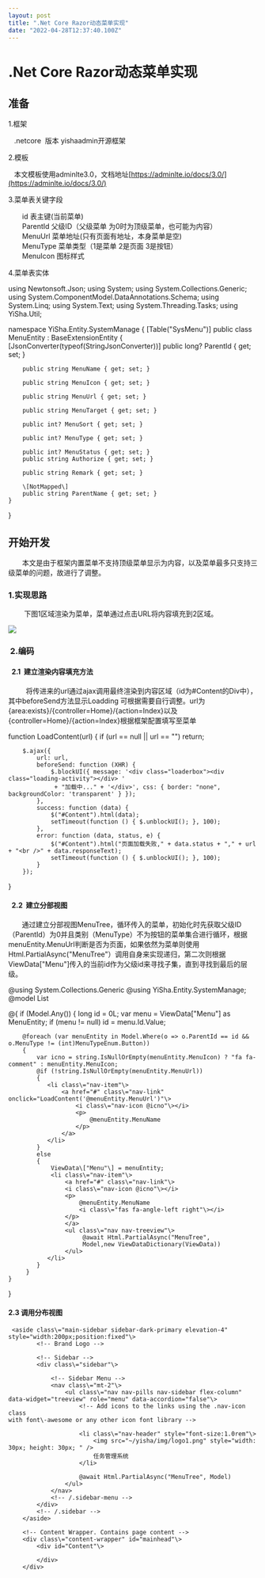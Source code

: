 ```yaml
---
layout: post
title: ".Net Core Razor动态菜单实现"
date: "2022-04-28T12:37:40.100Z"
---
```

.Net Core Razor动态菜单实现
=====================

准备
--

1.框架

   .netcore  版本 yishaadmin开源框架

2.模板 

   本文模板使用adminlte3.0，文档地址[https://adminlte.io/docs/3.0/](https://adminlte.io/docs/3.0/)

3.菜单表关键字段 

　　id 表主键(当前菜单)  
　　ParentId 父级ID（父级菜单 为0时为顶级菜单，也可能为内容）  
　　MenuUrl 菜单地址(只有页面有地址，本身菜单是空)  
　　MenuType 菜单类型（1是菜单 2是页面 3是按钮）  
　　MenuIcon 图标样式

4.菜单表实体

using Newtonsoft.Json;
using System;
using System.Collections.Generic;
using System.ComponentModel.DataAnnotations.Schema;
using System.Linq;
using System.Text;
using System.Threading.Tasks;
using YiSha.Util;

namespace YiSha.Entity.SystemManage
{
    \[Table("SysMenu")\]
    public class MenuEntity : BaseExtensionEntity
    {
        \[JsonConverter(typeof(StringJsonConverter))\]
        public long? ParentId { get; set; }

        public string MenuName { get; set; }

        public string MenuIcon { get; set; }

        public string MenuUrl { get; set; }

        public string MenuTarget { get; set; }

        public int? MenuSort { get; set; }

        public int? MenuType { get; set; }

        public int? MenuStatus { get; set; }
        public string Authorize { get; set; }

        public string Remark { get; set; }

        \[NotMapped\]
        public string ParentName { get; set; }
    }
}

开始开发
----

　　本文是由于框架内置菜单不支持顶级菜单显示为内容，以及菜单最多只支持三级菜单的问题，故进行了调整。

### 1.实现思路

 　　下图1区域渲染为菜单，菜单通过点击URL将内容填充到2区域。  

![](https://img2022.cnblogs.com/blog/1342504/202204/1342504-20220428143024204-338614181.png)

###  2.编码

####   2.1  建立渲染内容填充方法

         将传进来的url通过ajax调用最终渲染到内容区域（id为#Content的Div中），其中beforeSend方法显示Loadding 可根据需要自行调整。url为{area:exists}/{controller=Home}/{action=Index}以及{controller=Home}/{action=Index}根据框架配置填写至菜单

  function LoadContent(url) {
        if (url == null || url == "")
            return;

        $.ajax({
            url: url,
            beforeSend: function (XHR) {
                $.blockUI({ message: '<div class="loaderbox"><div class="loading-activity"></div> '   
                 + "加载中..." + '</div>', css: { border: "none", backgroundColor: 'transparent' } });
            },
            success: function (data) {
                $("#Content").html(data);
                setTimeout(function () { $.unblockUI(); }, 100);
            },
            error: function (data, status, e) {
                $("#Content").html("页面加载失败," + data.status + "," + url + "<br />" + data.responseText);
                setTimeout(function () { $.unblockUI(); }, 100);
            }
        });
  }

####   2.2  建立分部视图

       通过建立分部视图MenuTree，循环传入的菜单，初始化时先获取父级ID（ParentId）为0并且类别（MenuType）不为按钮的菜单集合进行循环，根据menuEntity.MenuUrl判断是否为页面，如果依然为菜单则使用Html.PartialAsync("MenuTree"）调用自身来实现递归，第二次则根据ViewData\["Menu"\]传入的当前id作为父级id来寻找子集，直到寻找到最后的层级。

@using System.Collections.Generic
@using YiSha.Entity.SystemManage;
@model List<MenuEntity>

@{
    if (Model.Any())
    {
        long id = 0L;
        var menu = ViewData\["Menu"\] as MenuEntity;
        if (menu != null)
          id \= menu.Id.Value;

        @foreach (var menuEntity in Model.Where(o => o.ParentId == id && o.MenuType != (int)MenuTypeEnum.Button))
        {
            var icno = string.IsNullOrEmpty(menuEntity.MenuIcon) ? "fa fa-comment" : menuEntity.MenuIcon;
            @if (!string.IsNullOrEmpty(menuEntity.MenuUrl))
            {
               <li class\="nav-item"\>
                   <a href="#" class\="nav-link" onclick="LoadContent('@menuEntity.MenuUrl')"\>
                       <i class\="nav-icon @icno"\></i>
                       <p>
                           @menuEntity.MenuName
                       </p>
                   </a>
               </li>
            }
            else
            {
                ViewData\["Menu"\] = menuEntity;
                <li class\="nav-item"\>
                    <a href="#" class\="nav-link"\>
                    <i class\="nav-icon @icno"\></i>
                    <p>
                        @menuEntity.MenuName
                        <i class\="fas fa-angle-left right"\></i>
                    </p>
                    </a>
                    <ul class\="nav nav-treeview"\>
                         @await Html.PartialAsync("MenuTree",
                         Model,new ViewDataDictionary(ViewData))
                    </ul>
               </li>
            }
         }
    }
}

#### 2.3 调用分布视图

     <aside class\="main-sidebar sidebar-dark-primary elevation-4" style="width:200px;position:fixed"\>
            <!-- Brand Logo -->
            
            <!-- Sidebar -->
            <div class\="sidebar"\>

                <!-- Sidebar Menu -->
                <nav class\="mt-2"\>
                    <ul class\="nav nav-pills nav-sidebar flex-column" data-widget="treeview" role="menu" data-accordion="false"\>
                        <!-- Add icons to the links using the .nav-icon class
    with font\-awesome or any other icon font library -->

                        <li class\="nav-header" style="font-size:1.0rem"\>
                            <img src="~/yisha/img/logo1.png" style="width: 30px; height: 30px; " />
                            任务管理系统
                        </li>

                        @await Html.PartialAsync("MenuTree", Model)
                    </ul>
                </nav>
                <!-- /.sidebar-menu -->
            </div>
            <!-- /.sidebar -->
        </aside>

        <!-- Content Wrapper. Contains page content -->
        <div class\="content-wrapper" id="mainhead"\>
            <div id="Content"\>

            </div>
        </div>